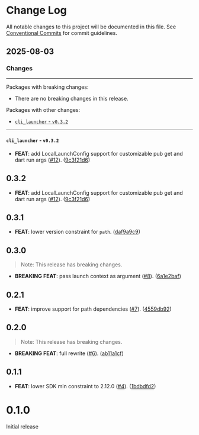 # Change Log

All notable changes to this project will be documented in this file.
See [Conventional Commits](https://conventionalcommits.org) for commit guidelines.

## 2025-08-03

### Changes

---

Packages with breaking changes:

 - There are no breaking changes in this release.

Packages with other changes:

 - [`cli_launcher` - `v0.3.2`](#cli_launcher---v032)

---

#### `cli_launcher` - `v0.3.2`

 - **FEAT**: add LocalLaunchConfig support for customizable pub get and dart run args ([#12](https://github.com/blaugold/cli_launcher/issues/12)). ([9c3f21d6](https://github.com/blaugold/cli_launcher/commit/9c3f21d6723cb7ca77ba8218cf9f73e8109d75b0))

## 0.3.2

 - **FEAT**: add LocalLaunchConfig support for customizable pub get and dart run args ([#12](https://github.com/blaugold/cli_launcher/issues/12)). ([9c3f21d6](https://github.com/blaugold/cli_launcher/commit/9c3f21d6723cb7ca77ba8218cf9f73e8109d75b0))

## 0.3.1

 - **FEAT**: lower version constraint for `path`. ([daf9a9c9](https://github.com/blaugold/cli_launcher/commit/daf9a9c9e50adb8eeb194393a1ca85a4dbe7200b))

## 0.3.0

> Note: This release has breaking changes.

 - **BREAKING** **FEAT**: pass launch context as argument ([#8](https://github.com/blaugold/cli_launcher/issues/8)). ([6a1e2baf](https://github.com/blaugold/cli_launcher/commit/6a1e2baf1c6bf3e8cd5df80a9d5d4b239b7e0b5a))

## 0.2.1

 - **FEAT**: improve support for path dependencies ([#7](https://github.com/blaugold/cli_launcher/issues/7)). ([4559db92](https://github.com/blaugold/cli_launcher/commit/4559db92d9e92a6b8c415ee51d204c889471a3e6))

## 0.2.0

> Note: This release has breaking changes.

 - **BREAKING** **FEAT**: full rewrite ([#6](https://github.com/blaugold/cli_launcher/issues/6)). ([ab11a1cf](https://github.com/blaugold/cli_launcher/commit/ab11a1cf6f401c27a3f698fef2689447408f3282))

## 0.1.1

 - **FEAT**: lower SDK min constraint to 2.12.0 ([#4](https://github.com/blaugold/cli_launcher/issues/4)). ([1bdbdfd2](https://github.com/blaugold/cli_launcher/commit/1bdbdfd22002b2fb344ec2c07900b89298d92f24))

# 0.1.0

Initial release
